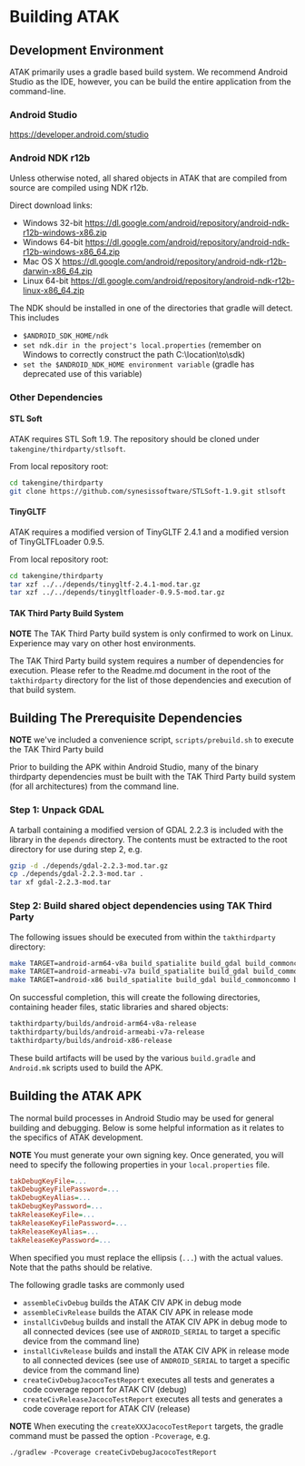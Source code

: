 # Building ATAK

## Development Environment

ATAK primarily uses a gradle based build system. We recommend Android Studio as the IDE, however, you can be build the entire application from the command-line.

### Android Studio

https://developer.android.com/studio

### Android NDK r12b

Unless otherwise noted, all shared objects in ATAK that are compiled from source are compiled using NDK r12b.  

Direct download links:  

* Windows 32-bit https://dl.google.com/android/repository/android-ndk-r12b-windows-x86.zip
* Windows 64-bit https://dl.google.com/android/repository/android-ndk-r12b-windows-x86_64.zip
* Mac OS X https://dl.google.com/android/repository/android-ndk-r12b-darwin-x86_64.zip
* Linux 64-bit https://dl.google.com/android/repository/android-ndk-r12b-linux-x86_64.zip

The NDK should be installed in one of the directories that gradle will detect. This includes  

* `$ANDROID_SDK_HOME/ndk`
* `set ndk.dir in the project's local.properties` (remember on Windows to correctly construct the path C\:\\location\\to\\sdk)  
* `set the $ANDROID_NDK_HOME environment variable` (gradle has deprecated use of this variable)  

### Other Dependencies

#### STL Soft

ATAK requires STL Soft 1.9. The repository should be cloned under `takengine/thirdparty/stlsoft`.  
  
From local repository root:  

``` sh
cd takengine/thirdparty
git clone https://github.com/synesissoftware/STLSoft-1.9.git stlsoft
```  

#### TinyGLTF

ATAK requires a modified version of TinyGLTF 2.4.1 and a modified version of TinyGLTFLoader 0.9.5.

From local repository root:

``` sh
cd takengine/thirdparty
tar xzf ../../depends/tinygltf-2.4.1-mod.tar.gz
tar xzf ../../depends/tinygltfloader-0.9.5-mod.tar.gz
```

#### TAK Third Party Build System

**NOTE** The TAK Third Party build system is only confirmed to work on Linux. Experience may vary on other host environments.

The TAK Third Party build system requires a number of dependencies for execution. Please refer to the Readme.md document in the root of the `takthirdparty` directory for the list of those dependencies and execution of that build system.

## Building The Prerequisite Dependencies

**NOTE** we've included a convenience script, `scripts/prebuild.sh` to execute the TAK Third Party build

Prior to building the APK within Android Studio, many of the binary thirdparty dependencies must be built with the TAK Third Party build system (for all architectures) from the command line.

### Step 1: Unpack GDAL

A tarball containing a modified version of GDAL 2.2.3 is included with the library in the `depends` directory. The contents must be extracted to the root directory for use during step 2, e.g.

``` sh
gzip -d ./depends/gdal-2.2.3-mod.tar.gz
cp ./depends/gdal-2.2.3-mod.tar .
tar xf gdal-2.2.3-mod.tar
```

### Step 2: Build shared object dependencies using TAK Third Party

The following issues should be executed from within the `takthirdparty` directory:  

``` sh
make TARGET=android-arm64-v8a build_spatialite build_gdal build_commoncommo build_assimp  
make TARGET=android-armeabi-v7a build_spatialite build_gdal build_commoncommo build_assimp  
make TARGET=android-x86 build_spatialite build_gdal build_commoncommo build_assimp  
```

On successful completion, this will create the following directories, containing header files, static libraries and shared objects:  

``` sh
takthirdparty/builds/android-arm64-v8a-release
takthirdparty/builds/android-armeabi-v7a-release
takthirdparty/builds/android-x86-release
```

These build artifacts will be used by the various `build.gradle` and `Android.mk` scripts used to build the APK.

## Building the ATAK APK

The normal build processes in Android Studio may be used for general building and debugging. Below is some helpful information as it relates to the specifics of ATAK development.  

**NOTE** You must generate your own signing key. Once generated, you will need to specify the following properties in your `local.properties` file.

``` ini
takDebugKeyFile=...
takDebugKeyFilePassword=...
takDebugKeyAlias=...
takDebugKeyPassword=...
takReleaseKeyFile=...
takReleaseKeyFilePassword=...
takReleaseKeyAlias=...
takReleaseKeyPassword=...
```

When specified you must replace the ellipsis (`...`) with the actual values. Note that the paths should be relative.  

The following gradle tasks are commonly used

* `assembleCivDebug` builds the ATAK CIV APK in debug mode
* `assembleCivRelease` builds the ATAK CIV APK in release mode
* `installCivDebug` builds and install the ATAK CIV APK in debug mode to all connected devices (see use of `ANDROID_SERIAL` to target a specific device from the command line)
* `installCivRelease` builds and install the ATAK CIV APK in release mode to all connected devices (see use of `ANDROID_SERIAL` to target a specific device from the command line)
* `createCivDebugJacocoTestReport` executes all tests and generates a code coverage report for ATAK CIV (debug)
* `createCivReleaseJacocoTestReport` executes all tests and generates a code coverage report for ATAK CIV (release)

**NOTE** When executing the `createXXXJacocoTestReport` targets, the gradle command must be passed the option `-Pcoverage`, e.g.  
  
`./gradlew -Pcoverage createCivDebugJacocoTestReport`

